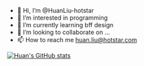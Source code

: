 - 👋 Hi, I’m @HuanLiu-hotstar
- 👀 I’m interested in programming
- 🌱 I’m currently learning bff design
- 💞️ I’m looking to collaborate on ...
- 📫 How to reach me huan.liu@hotstar.com

[![Huan's GitHub stats](https://github-readme-stats.vercel.app/api?username=HuanLiu-hotstar)](https://github.com/anuraghazra/github-readme-stats)
<!---
HuanLiu-hotstar/HuanLiu-hotstar is a ✨ special ✨ repository because its `README.md` (this file) appears on your GitHub profile.
You can click the Preview link to take a look at your changes.
--->
